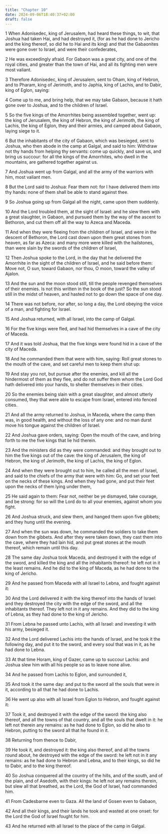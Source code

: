 ```yaml
---
title: "Chapter 10"
date: 2024-09-06T18:40:37+02:00
draft: false
---
```




1 When Adonisedec, king of Jerusalem, had heard these things, to wit, that Joshua had taken Hai, and had destroyed it, (for as he had done to Jericho and the king thereof, so did he to Hai and its king) and that the Gabaonites were gone over to Israel, and were their confederates,

2 He was exceedingly afraid. For Gabaon was a great city, and one of the royal cities, and greater than the town of Hai, and all its fighting men were most valiant.

3 Therefore Adonisedec, king of Jerusalem, sent to Oham, king of Hebron, and to Pharam, king of Jerimoth, and to Japhia, king of Lachis, and to Dabir, king of Eglon, saying:

4 Come up to me, and bring help, that we may take Gabaon, because it hath gone over to Joshua, and to the children of Israel.

5 So the five kings of the Amorrhites being assembled together, went up: the king of Jerusalem, the king of Hebron, the king of Jerimoth, the king of Lachis, the king of Eglon, they and their armies, and camped about Gabaon, laying siege to it.

6 But the inhabitants of the city of Gabaon, which was besieged, sent to Joshua, who then abode in the camp at Galgal, and said to him: Withdraw not thy hands from helping thy servants: come up quickly, and save us, and bring us succour: for all the kings of the Amorrhites, who dwell in the mountains, are gathered together against us.

7 And Joshua went up from Galgal, and all the army of the warriors with him, most valiant men.

8 But the Lord said to Joshua: Fear them not: for I have delivered them into thy hands: none of them shall be able to stand against thee.

9 So Joshua going up from Galgal all the night, came upon them suddenly.

10 And the Lord troubled them, at the sight of Israel: and he slew them with a great slaughter, in Gabaon, and pursued them by the way of the ascent to Bethoron, and cut them off all the way to Azeca and Maceda.

11 And when they were fleeing from the children of Israel, and were in the descent of Bethoron, the Lord cast down upon them great stones from heaven, as far as Azeca: and many more were killed with the hailstones, than were slain by the swords of the children of Israel,

12 Then Joshua spoke to the Lord, in the day that he delivered the Amorrhite in the sight of the children of Israel, and he said before them: Move not, O sun, toward Gabaon, nor thou, O moon, toward the valley of Ajalon.

13 And the sun and the moon stood still, till the people revenged themselves of their enemies. Is not this written in the book of the just? So the sun stood still in the midst of heaven, and hasted not to go down the space of one day.

14 There was not before, nor after, so long a day, the Lord obeying the voice of a man, and fighting for Israel.

15 And Joshua returned, with all Israel, into the camp of Galgal.

16 For the five kings were fled, and had hid themselves in a cave of the city of Maceda.

17 And it was told Joshua, that the five kings were found hid in a cave of the city of Maceda.

18 And he commanded them that were with him, saying: Roll great stones to the mouth of the cave, and set careful men to keep them shut up:

19 And stay you not, but pursue after the enemies, and kill all the hindermost of them as they flee, and do not suffer them whom the Lord God hath delivered into your hands, to shelter themselves in their cities.

20 So the enemies being slain with a great slaughter, and almost utterly consumed, they that were able to escape from Israel, entered into fenced cities.

21 And all the army returned to Joshua, in Maceda, where the camp then was, in good health, and without the loss of any one: and no man durst move his tongue against the children of Israel.

22 And Joshua gave orders, saying: Open the mouth of the cave, and bring forth to me the five kings that lie hid therein.

23 And the ministers did as they were commanded: and they brought out to him the five kings out of the cave: the king of Jerusalem, the king of Hebron, the king of Jerimoth, the king of Lachis, the king of Eglon.

24 And when they were brought out to him, he called all the men of Israel, and said to the chiefs of the army that were with him: Go, and set your feet on the necks of these kings. And when they had gone, and put their feet upon the necks of them lying under them,

25 He said again to them: Fear not, neither be ye dismayed, take courage, and be strong: for so will the Lord do to all your enemies, against whom you fight.

26 And Joshua struck, and slew them, and hanged them upon five gibbets; and they hung until the evening.

27 And when the sun was down, he commanded the soldiers to take them down from the gibbets. And after they were taken down, they cast them into the cave, where they had lain hid, and put great stones at the mouth thereof, which remain until this day.

28 The same day Joshua took Maceda, and destroyed it with the edge of the sword, and killed the king and all the inhabitants thereof: he left not in it the least remains. And he did to the king of Maceda, as he had done to the king of Jericho.

29 And he passed from Maceda with all Israel to Lebna, and fought against it:

30 And the Lord delivered it with the king thereof into the hands of Israel: and they destroyed the city with the edge of the sword, and all the inhabitants thereof. They left not in it any remains. And they did to the king of Lebna, as they had done to the king of Jericho.

31 From Lebna he passed unto Lachis, with all Israel: and investing it with his army, besieged it.

32 And the Lord delivered Lachis into the hands of Israel, and he took it the following day, and put it to the sword, and every soul that was in it, as he had done to Lebna.

33 At that time Horam, king of Gazer, came up to succour Lachis: and Joshua slew him with all his people so as to leave none alive.

34 And he passed from Lachis to Eglon, and surrounded it,

35 And took it the same day: and put to the sword all the souls that were in it, according to all that he had done to Lachis.

36 He went up also with all Israel from Eglon to Hebron, and fought against it:

37 Took it, and destroyed it with the edge of the sword: the king also thereof, and all the towns of that country, and all the souls that dwelt in it: he left not therein any remains: as he had done to Eglon, so did he also to Hebron, putting to the sword all that he found in it.

38 Returning from thence to Dabir,

39 He took it, and destroyed it: the king also thereof, and all the towns round about, he destroyed with the edge of the sword: he left not in it any remains: as he had done to Hebron and Lebna, and to their kings, so did he to Dabir, and to the king thereof.

40 So Joshua conquered all the country of the hills, and of the south, and of the plain, and of Asedoth, with their kings: he left not any remains therein, but slew all that breathed, as the Lord, the God of Israel, had commanded him.

41 From Cadesbarne even to Gaza. All the land of Gosen even to Gabaon,

42 And all their kings, and their lands he took and wasted at one onset: for the Lord the God of Israel fought for him.

43 And he returned with all Israel to the place of the camp in Galgal.

